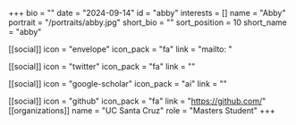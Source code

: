 +++
bio = "" 
date = "2024-09-14" 
id = "abby" 
interests = [] 
name = "Abby" 
portrait = "/portraits/abby.jpg" 
short_bio = "" 
sort_position = 10
 short_name = "abby" 

[[social]] 
    icon = "envelope" 
    icon_pack = "fa" 
    link = "mailto: "

 [[social]] 
    icon = "twitter" 
    icon_pack = "fa" 
    link = "" 

[[social]] 
    icon = "google-scholar" 
    icon_pack = "ai" 
    link = "" 

[[social]] 
    icon = "github" 
    icon_pack = "fa" 
    link = "https://github.com/" 
[[organizations]] 
     name = "UC Santa Cruz" 
      role = "Masters Student" 
+++
